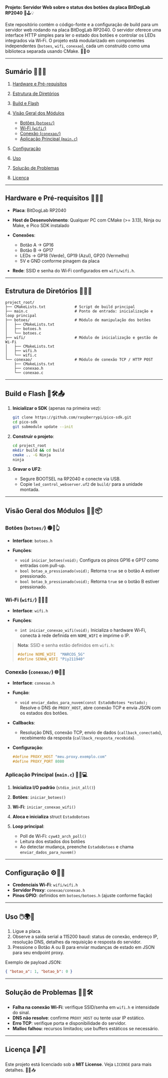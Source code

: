 **Projeto: Servidor Web sobre o status dos botões da placa BitDogLab RP2040** 🚀🕹️💡

Este repositório contém o código-fonte e a configuração de build para um servidor web rodando na placa BitDogLab RP2040. O servidor oferece uma interface HTTP simples para ler o estado dos botões e controlar os LEDs integrados via Wi‑Fi. O projeto está modularizado em componentes independentes (`botoes`, `wifi`, `conexao`), cada um construído como uma biblioteca separada usando CMake. 📡🧩⚙️

---

## Sumário 📘📑🧭

1. [Hardware e Pré-requisitos](#hardware-e-pré-requisitos)
2. [Estrutura de Diretórios](#estrutura-de-diretórios)
3. [Build e Flash](#build-e-flash)
4. [Visão Geral dos Módulos](#visão-geral-dos-módulos)

   * [Botões (`botoes/`)](#botões-botoes)
   * [Wi‑Fi (`wifi/`)](#wi‑fi-wifi)
   * [Conexão (`conexao/`)](#conexão-conexao)
   * [Aplicação Principal (`main.c`)](#aplicação-principal-mainc)
5. [Configuração](#configuração)
6. [Uso](#uso)
7. [Solução de Problemas](#solução-de-problemas)
8. [Licença](#licença)

---

## Hardware e Pré-requisitos 🧰📡🔌

* **Placa**: BitDogLab RP2040
* **Host de Desenvolvimento**: Qualquer PC com CMake (>= 3.13), Ninja ou Make, e Pico SDK instalado
* **Conexões**:

  * Botão A → GP16
  * Botão B → GP17
  * LEDs → GP18 (Verde), GP19 (Azul), GP20 (Vermelho)
  * 5V e GND conforme pinagem da placa
* **Rede**: SSID e senha do Wi‑Fi configurados em `wifi/wifi.h`.

---

## Estrutura de Diretórios 📁🧱📂

```text
project_root/
├── CMakeLists.txt             # Script de build principal
├── main.c                     # Ponto de entrada: inicialização e loop principal
├── botoes/                    # Módulo de manipulação dos botões
│   ├── CMakeLists.txt
│   ├── botoes.h
│   └── botoes.c
├── wifi/                      # Módulo de inicialização e gestão de Wi‑Fi
│   ├── CMakeLists.txt
│   ├── wifi.h
│   └── wifi.c
└── conexao/                   # Módulo de conexão TCP / HTTP POST
    ├── CMakeLists.txt
    ├── conexao.h
    └── conexao.c
```

---

## Build e Flash 🧪🛠️📤

1. **Inicializar o SDK** (apenas na primeira vez):

   ```bash
   git clone https://github.com/raspberrypi/pico-sdk.git
   cd pico-sdk
   git submodule update --init
   ```

2. **Construir o projeto**:

   ```bash
   cd project_root
   mkdir build && cd build
   cmake .. -G Ninja
   ninja
   ```

3. **Gravar o UF2**:

   * Segure BOOTSEL na RP2040 e conecte via USB.
   * Copie `led_control_webserver.uf2` de `build/` para a unidade montada.

---

## Visão Geral dos Módulos 🧩🧠📦

### Botões (`botoes/`) 🟢🔘👆

* **Interface**: `botoes.h`
* **Funções**:

  * `void iniciar_botoes(void);`
    Configura os pinos GP16 e GP17 como entradas com pull-up.
  * `bool botao_a_pressionado(void);`
    Retorna `true` se o botão A estiver pressionado.
  * `bool botao_b_pressionado(void);`
    Retorna `true` se o botão B estiver pressionado.

### Wi‑Fi (`wifi/`) 📶📲🔐

* **Interface**: `wifi.h`
* **Funções**:

  * `int iniciar_conexao_wifi(void);`
    Inicializa o hardware Wi‑Fi, conecta à rede definida em `NOME_WIFI` e imprime o IP.

> **Nota**: SSID e senha estão definidos em `wifi.h`:
>
> ```c
> #define NOME_WIFI  "MARCOS_5G"
> #define SENHA_WIFI "Piy211940"
> ```

### Conexão (`conexao/`) 🌐🔌📨

* **Interface**: `conexao.h`
* **Função**:

  * `void enviar_dados_para_nuvem(const EstadoBotoes *estado);`
    Resolve o DNS de `PROXY_HOST`, abre conexão TCP e envia JSON com os estados dos botões.
* **Callbacks**:

  * Resolução DNS, conexão TCP, envio de dados (`callback_conectado`), recebimento da resposta (`callback_resposta_recebida`).
* **Configuração**:

  ```c
  #define PROXY_HOST "meu.proxy.exemplo.com"
  #define PROXY_PORT 8080
  ```

### Aplicação Principal (`main.c`) 🎯🔁💻

1. **Inicializa I/O padrão** (`stdio_init_all()`)
2. **Botões**: `iniciar_botoes()`
3. **Wi‑Fi**: `iniciar_conexao_wifi()`
4. **Aloca e inicializa** struct `EstadoBotoes`
5. **Loop principal**:

   * Poll de Wi‑Fi: `cyw43_arch_poll()`
   * Leitura dos estados dos botões
   * Ao detectar mudança, preenche `EstadoBotoes` e chama `enviar_dados_para_nuvem()`

---

## Configuração ⚙️📄📝

* **Credenciais Wi‑Fi**: `wifi/wifi.h`
* **Servidor Proxy**: `conexao/conexao.h`
* **Pinos GPIO**: definidos em `botoes/botoes.h` (ajuste conforme fiação)

---

## Uso 🖱️🌍🧪

1. Ligue a placa.
2. Observe a saída serial a 115200 baud: status de conexão, endereço IP, resolução DNS, detalhes da requisição e resposta do servidor.
3. Pressione o Botão A ou B para enviar mudanças de estado em JSON para seu endpoint proxy.

Exemplo de payload JSON:

```json
{ "botao_a": 1, "botao_b": 0 }
```

---

## Solução de Problemas 🐞🧯🛠️

* **Falha na conexão Wi‑Fi**: verifique SSID/senha em `wifi.h` e intensidade do sinal.
* **DNS não resolve**: confirme `PROXY_HOST` ou tente usar IP estático.
* **Erro TCP**: verifique porta e disponibilidade do servidor.
* **Malloc falhou**: recursos limitados; use buffers estáticos se necessário.

---

## Licença 📄🔓🧾

Este projeto está licenciado sob a **MIT License**. Veja `LICENSE` para mais detalhes. 📘✅📥
